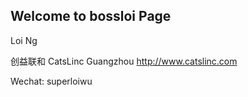 ## Welcome to bossloi Page

Loi Ng

创益联和 CatsLinc
Guangzhou http://www.catslinc.com

Wechat: superloiwu

